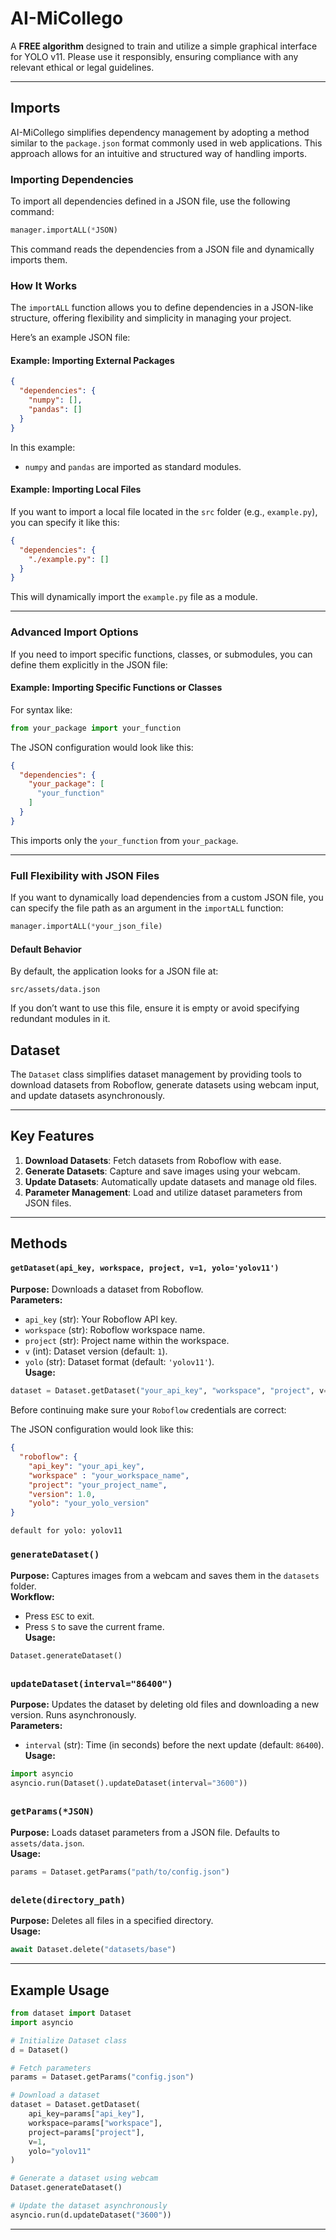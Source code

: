 # **AI-MiCollego**
A **FREE algorithm** designed to train and utilize a simple graphical interface for YOLO v11. Please use it responsibly, ensuring compliance with any relevant ethical or legal guidelines.

---

## **Imports**
AI-MiCollego simplifies dependency management by adopting a method similar to the `package.json` format commonly used in web applications. This approach allows for an intuitive and structured way of handling imports.

### **Importing Dependencies**
To import all dependencies defined in a JSON file, use the following command:

```python
manager.importALL(*JSON)
```

This command reads the dependencies from a JSON file and dynamically imports them. 

### **How It Works**
The `importALL` function allows you to define dependencies in a JSON-like structure, offering flexibility and simplicity in managing your project. 

Here’s an example JSON file:

#### Example: Importing External Packages
```json
{
  "dependencies": {
    "numpy": [],
    "pandas": []
  }
}
```
In this example:
- `numpy` and `pandas` are imported as standard modules.

#### Example: Importing Local Files
If you want to import a local file located in the `src` folder (e.g., `example.py`), you can specify it like this:

```json
{
  "dependencies": {
    "./example.py": []
  }
}
```
This will dynamically import the `example.py` file as a module.

---

### **Advanced Import Options**
If you need to import specific functions, classes, or submodules, you can define them explicitly in the JSON file:

#### Example: Importing Specific Functions or Classes
For syntax like:
```python
from your_package import your_function
```
The JSON configuration would look like this:
```json
{
  "dependencies": {
    "your_package": [
      "your_function"
    ]
  }
}
```
This imports only the `your_function` from `your_package`.

---

### **Full Flexibility with JSON Files**
If you want to dynamically load dependencies from a custom JSON file, you can specify the file path as an argument in the `importALL` function:

```python
manager.importALL(*your_json_file)
```

#### Default Behavior
By default, the application looks for a JSON file at:
```
src/assets/data.json
```
If you don’t want to use this file, ensure it is empty or avoid specifying redundant modules in it.



##
##
##
##

## **Dataset**
The `Dataset` class simplifies dataset management by providing tools to download datasets from Roboflow, generate datasets using webcam input, and update datasets asynchronously.

---

## Key Features

1. **Download Datasets**: Fetch datasets from Roboflow with ease.
2. **Generate Datasets**: Capture and save images using your webcam.
3. **Update Datasets**: Automatically update datasets and manage old files.
4. **Parameter Management**: Load and utilize dataset parameters from JSON files.

---

## Methods

#### `getDataset(api_key, workspace, project, v=1, yolo='yolov11')`
**Purpose:** Downloads a dataset from Roboflow.  
**Parameters:**  
- `api_key` (str): Your Roboflow API key.  
- `workspace` (str): Roboflow workspace name.  
- `project` (str): Project name within the workspace.  
- `v` (int): Dataset version (default: `1`).  
- `yolo` (str): Dataset format (default: `'yolov11'`).  
**Usage:**  
```python
dataset = Dataset.getDataset("your_api_key", "workspace", "project", v=2, yolo="yolov5")
```
Before continuing make sure your `Roboflow` credentials are correct:

The JSON configuration would look like this:


```json
{
  "roboflow": {
    "api_key": "your_api_key",
    "workspace" : "your_workspace_name",
    "project": "your_project_name",
    "version": 1.0,
    "yolo": "your_yolo_version"
}
```

 `default for yolo: yolov11`
    

### `generateDataset()`
**Purpose:** Captures images from a webcam and saves them in the `datasets` folder.  
**Workflow:**  
- Press `ESC` to exit.  
- Press `S` to save the current frame.  
**Usage:**  
```python
Dataset.generateDataset()
```

##

### `updateDataset(interval="86400")`
**Purpose:** Updates the dataset by deleting old files and downloading a new version. Runs asynchronously.  
**Parameters:**  
- `interval` (str): Time (in seconds) before the next update (default: `86400`).  
**Usage:**  
```python
import asyncio
asyncio.run(Dataset().updateDataset(interval="3600"))
```

##

### `getParams(*JSON)`
**Purpose:** Loads dataset parameters from a JSON file. Defaults to `assets/data.json`.  
**Usage:**  
```python
params = Dataset.getParams("path/to/config.json")
```

##

### `delete(directory_path)`
**Purpose:** Deletes all files in a specified directory.  
**Usage:**  
```python
await Dataset.delete("datasets/base")
```

---

## Example Usage

```python
from dataset import Dataset
import asyncio

# Initialize Dataset class
d = Dataset()

# Fetch parameters
params = Dataset.getParams("config.json")

# Download a dataset
dataset = Dataset.getDataset(
    api_key=params["api_key"],
    workspace=params["workspace"],
    project=params["project"],
    v=1,
    yolo="yolov11"
)

# Generate a dataset using webcam
Dataset.generateDataset()

# Update the dataset asynchronously
asyncio.run(d.updateDataset("3600"))
```

---

